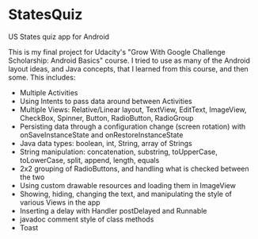 # StatesQuiz
US States quiz app for Android

This is my final project for Udacity's "Grow With Google Challenge Scholarship: Android Basics" course. I tried to use as many of the Android layout ideas, and Java concepts, that I learned from this course, and then some. This includes:

* Multiple Activities
* Using Intents to pass data around between Activities
* Multiple Views: Relative/Linear layout, TextView, EditText, ImageView, CheckBox, Spinner, Button, RadioButton, RadioGroup
* Persisting data through a configuration change (screen rotation) with onSaveInstanceState and onRestoreInstanceState
* Java data types: boolean, int, String, array of Strings
* String manipulation: concatenation, substring, toUpperCase, toLowerCase, split, append, length, equals
* 2x2 grouping of RadioButtons, and handling what is checked between the two
* Using custom drawable resources and loading them in ImageView
* Showing, hiding, changing the text, and manipulating the style of various Views in the app
* Inserting a delay with Handler postDelayed and Runnable
* javadoc comment style of class methods
* Toast
